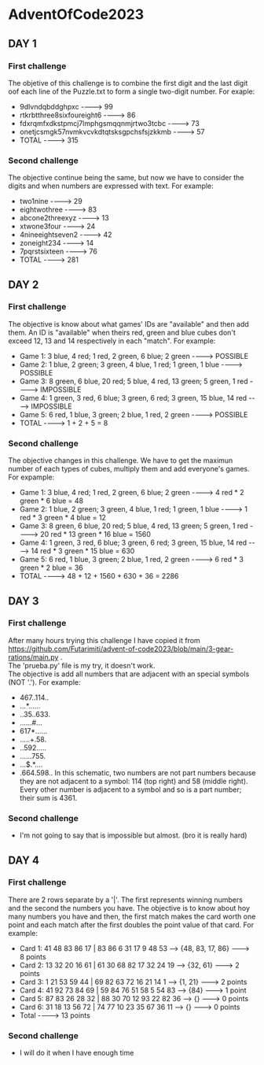 # AdventOfCode2023

## DAY 1
### First challenge
The objetive of this challenge is to combine the first digit and the last digit oof each line of the Puzzle.txt
to form a single two-digit number. For exaple:    
- 9dlvndqbddghpxc                             ----> 99   
- rtkrbtthree8sixfoureight6                   ----> 86   
- fdxrqmfxdkstpmcj7lmphgsmqqnmjrtwo3tcbc      ----> 73   
- onetjcsmgk57nvmkvcvkdtqtsksgpchsfsjzkkmb    ----> 57   
- TOTAL   ----> 315   

### Second challenge
The objective continue being the same, but now we have to consider the digits and when numbers are expressed with text.
For example:  
- two1nine            ----> 29  
- eightwothree        ----> 83   
- abcone2threexyz     ----> 13  
- xtwone3four         ----> 24  
- 4nineeightseven2    ----> 42  
- zoneight234         ----> 14  
- 7pqrstsixteen       ----> 76  
- TOTAL   ----> 281  

## DAY 2
### First challenge
The objective is know about what games' IDs are "available" and then add them. An ID is "available" when theirs red, green and blue cubes
don't exceed 12, 13 and 14 respectively in each "match". For example:  
- Game 1: 3 blue, 4 red; 1 red, 2 green, 6 blue; 2 green                          ---->  POSSIBLE  
- Game 2: 1 blue, 2 green; 3 green, 4 blue, 1 red; 1 green, 1 blue                ---->  POSSIBLE  
- Game 3: 8 green, 6 blue, 20 red; 5 blue, 4 red, 13 green; 5 green, 1 red        ---->  IMPOSSIBLE  
- Game 4: 1 green, 3 red, 6 blue; 3 green, 6 red; 3 green, 15 blue, 14 red        ---->  IMPOSSIBLE  
- Game 5: 6 red, 1 blue, 3 green; 2 blue, 1 red, 2 green                          ---->  POSSIBLE  
- TOTAL   ---->  1 + 2 + 5 = 8  

### Second challenge
The objective changes in this challenge. We have to get the maximun number of each types of cubes, multiply them and add everyone's games.  
For expample:  
- Game 1: 3 blue, 4 red; 1 red, 2 green, 6 blue; 2 green                          ----> 4 red * 2 green * 6 blue = 48
- Game 2: 1 blue, 2 green; 3 green, 4 blue, 1 red; 1 green, 1 blue                ----> 1 red * 3 green * 4 blue = 12
- Game 3: 8 green, 6 blue, 20 red; 5 blue, 4 red, 13 green; 5 green, 1 red        ----> 20 red * 13 green * 16 blue = 1560   
- Game 4: 1 green, 3 red, 6 blue; 3 green, 6 red; 3 green, 15 blue, 14 red        ----> 14 red * 3 green * 15 blue = 630
- Game 5: 6 red, 1 blue, 3 green; 2 blue, 1 red, 2 green                          ----> 6 red * 3 green * 2 blue = 36
- TOTAL   ---->  48 + 12 + 1560 + 630 + 36 = 2286

## DAY 3
### First challenge
After many hours trying this challenge I have copied it from https://github.com/Futarimiti/advent-of-code2023/blob/main/3-gear-rations/main.py .  
The 'prueba.py' file is my try, it doesn't work.  
The objective is add all numbers that are adjacent with an special symbols (NOT '.'). For example:  
- 467..114..
- ...*......
- ..35..633.
- ......#...
- 617*......
- .....+.58.
- ..592.....
- ......755.
- ...$.*....
- .664.598..
In this schematic, two numbers are not part numbers because they are not adjacent to a symbol: 114 (top right) and 58 (middle right). Every other number is adjacent to a symbol and so is a part number; their sum is 4361.

### Second challenge
- I'm not going to say that is impossible but almost. (bro it is really hard)

## DAY 4
### First challenge
There are 2 rows separate by a '|'. The first represents winning numbers and the second the numbers you have. The objective is to know about hoy many numbers you have and then,
the first match makes the card worth one point and each match after the first doubles the point value of that card. For example:  
- Card 1: 41 48 83 86 17 | 83 86  6 31 17  9 48 53         --> {48, 83, 17, 86} ---> 8 points
- Card 2: 13 32 20 16 61 | 61 30 68 82 17 32 24 19         --> {32, 61}         ---> 2 points
- Card 3:  1 21 53 59 44 | 69 82 63 72 16 21 14  1         --> {1, 21}          ---> 2 points
- Card 4: 41 92 73 84 69 | 59 84 76 51 58  5 54 83         --> {84}             ---> 1 point
- Card 5: 87 83 26 28 32 | 88 30 70 12 93 22 82 36         --> {}               ---> 0 points
- Card 6: 31 18 13 56 72 | 74 77 10 23 35 67 36 11         --> {}               ---> 0 points
- Total  ----> 13 points
### Second challenge
- I will do it when I have enough time